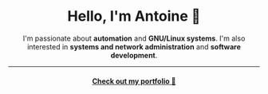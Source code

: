 <h1 align="center">Hello, I'm Antoine 👋</h1>

<p align="center">
  I'm passionate about <b>automation</b> and <b>GNU/Linux systems</b>. I'm also interested in <b>systems and network administration</b> and <b>software development</b>.
</p>

***
#### <p align="center"><a href="https://antoine.virgos.fr">Check out my portfolio 💼</a></p>
